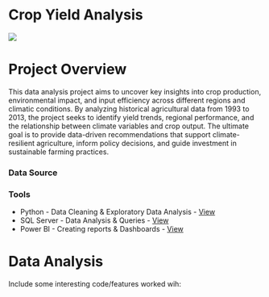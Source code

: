# Crop Yield Analysis
![](https://github.com/AlfredBoatengDA/Agriculture-Projects/blob/main/crop%20yield%20analysis.jpg)


# Project Overview
This data analysis project aims to uncover key insights into crop production, environmental impact, and input efficiency across different regions and climatic conditions.
By analyzing historical agricultural data from 1993 to 2013, the project seeks to identify yield trends, regional performance,
and the relationship between climate variables and crop output. 
The ultimate goal is to provide data-driven recommendations that support climate-resilient agriculture, inform policy decisions, and guide investment in sustainable farming practices.



### Data Source


### Tools
 - Python - Data Cleaning & Exploratory Data Analysis - [View](https://github.com/AlfredBoatengDA/Agriculture-Projects/blob/main/Data%20Cleaning.ipynb)
 - SQL Server - Data Analysis & Queries - [View](https://github.com/AlfredBoatengDA/Agriculture-Projects/blob/main/SQL%20Analysis%20and%20Queries.sql)
 - Power BI - Creating reports & Dashboards - [View](https://github.com/AlfredBoatengDA/Agriculture-Projects/blob/main/Crop%20Yield%20Analysis%20Power%20BI%20Dashboard.pbix)




# Data Analysis
Include some interesting code/features worked wih:
```SQL

























